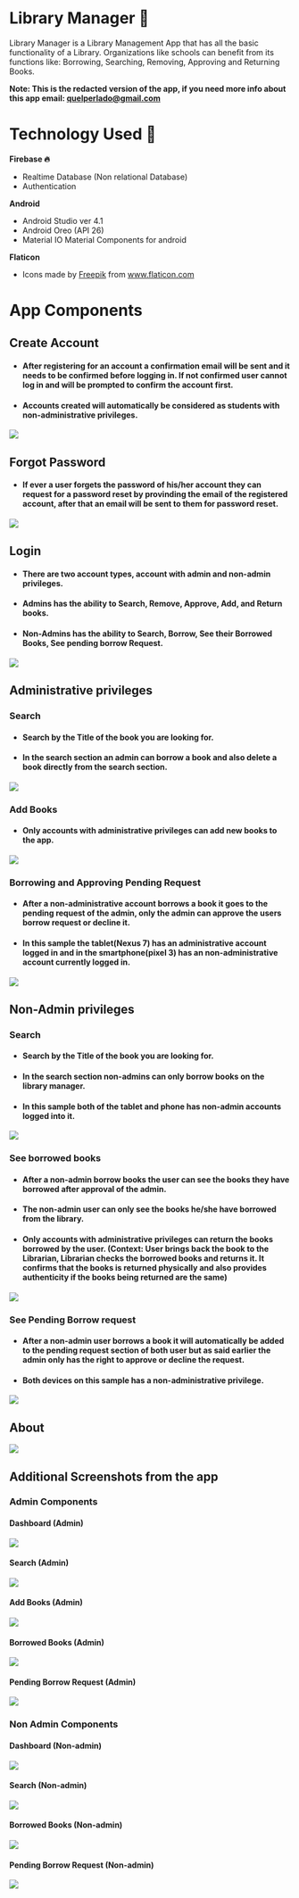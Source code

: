 # Library Manager :closed_book:
Library Manager is a Library Management App that has all the basic functionality of a Library. Organizations like schools can benefit from its functions like: Borrowing, Searching, Removing, Approving and Returning Books.

**Note: This is the redacted version of the app, if you need more info about this app email: quelperlado@gmail.com**

# Technology Used :iphone:
**Firebase :fire:**
- Realtime Database (Non relational Database)
- Authentication

**Android**
- Android Studio ver 4.1
- Android Oreo (API 26)
- Material IO Material Components for android

**Flaticon**
- Icons made by <a href="https://www.flaticon.com/authors/freepik" title="Freepik">Freepik</a> from <a href="https://www.flaticon.com/" title="Flaticon"> www.flaticon.com</a>

# App Components

## Create Account
- #### After registering for an account a confirmation email will be sent and it needs to be confirmed before logging in. If not confirmed user cannot log in and will be prompted to confirm the account first.
- #### Accounts created will automatically be considered as students with non-administrative privileges.
![](LibraryManagerScreenshots/CreateAccount.png)

## Forgot Password
- #### If ever a user forgets the password of his/her account they can request for a password reset by provinding the email of the registered account, after that an email will be sent to them for password reset.
![](LibraryManagerScreenshots/ForgotAccount.png)

## Login
- #### There are two account types, account with admin and non-admin privileges.
- #### Admins has the ability to Search, Remove, Approve, Add, and Return books.
- #### Non-Admins has the ability to Search, Borrow, See their Borrowed Books, See pending borrow Request.
![](LibraryManagerScreenshots/Adminandnon%20adminaccount.gif)

## Administrative privileges
### Search
- #### Search by the Title of the book you are looking for.
- #### In the search section an admin can borrow a book and also delete a book directly from the search section.
![](LibraryManagerScreenshots/AdminSearch.png)

### Add Books
- #### Only accounts with administrative privileges can add new books to the app.
![](LibraryManagerScreenshots/AddingBooks%20Admin.gif)

### Borrowing and Approving Pending Request
- #### After a non-administrative account borrows a book it goes to the pending request of the admin, only the admin can approve the users borrow request or decline it.
- #### In this sample the tablet(Nexus 7) has an administrative account logged in and in the smartphone(pixel 3) has an non-administrative account currently logged in.
![](LibraryManagerScreenshots/Borrowingand%20approving.gif)

## Non-Admin privileges
### Search
- #### Search by the Title of the book you are looking for.
- #### In the search section non-admins can only borrow books on the library manager.
- #### In this sample both of the tablet and phone has non-admin accounts logged into it.
![](LibraryManagerScreenshots/non-admin%20search.png)

### See borrowed books
- #### After a non-admin borrow books the user can see the books they have borrowed after approval of the admin.
- #### The non-admin user can only see the books he/she have borrowed from the library.
- #### Only accounts with administrative privileges can return the books borrowed by the user. (Context: User brings back the book to the Librarian, Librarian checks the borrowed books and returns it. It confirms that the books is returned physically and also provides authenticity if the books being returned are the same)
![](LibraryManagerScreenshots/non-admin%20Borrowed.png)

### See Pending Borrow request
- #### After a non-admin user borrows a book it will automatically be added to the pending request section of both user but as said earlier the admin only has the right to approve or decline the request.
- #### Both devices on this sample has a non-administrative privilege. 
![](LibraryManagerScreenshots/nonadmin%20BorrowedPending.png)

## About
![](LibraryManagerScreenshots/AboutTabAdmin%20andNonAdmin.png)

## Additional Screenshots from the app

### Admin Components
#### Dashboard (Admin)
![](LibraryManagerScreenshots/AdminDashboard.png)
#### Search (Admin)
![](LibraryManagerScreenshots/AdminSearch.png)
#### Add Books (Admin)
![](LibraryManagerScreenshots/AdminAddBooks.png)
#### Borrowed Books (Admin)
![](LibraryManagerScreenshots/BorrowedBooks%20Admin.png)
#### Pending Borrow Request (Admin)
![](LibraryManagerScreenshots/BorrowedBooks%20PendingAdmin.png)

### Non Admin Components
#### Dashboard (Non-admin)
![](LibraryManagerScreenshots/nonadmindashboard.png)
#### Search (Non-admin)
![](LibraryManagerScreenshots/non-admin%20search.png)
#### Borrowed Books (Non-admin)
![](LibraryManagerScreenshots/non-admin%20Borrowed.png)
#### Pending Borrow Request (Non-admin)
![](LibraryManagerScreenshots/nonadmin%20BorrowedPending.png)


